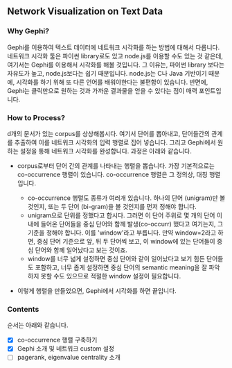 ## Network Visualization on Text Data



### Why Gephi?

Gephi를 이용하여 텍스트 데이터에 네트워크 시각화를 하는 방법에 대해서 다룹니다. 네트워크 시각화 툴은 파이썬 library로도 있고 node.js를 이용할 수도 있는 것 같은데, 여기서는 Gephi를 이용해서 시각화를 해볼 것입니다. 그 이유는, 파이썬 library 보다는 자유도가 높고, node.js보다는 쉽기 때문입니다. node.js는 C나 Java 기반이기 때문에, 시각화를 하기 위해 또 다른 언어를 배워야한다는 불편함이 있습니다. 반면에, Gephi는 클릭만으로 원하는 것과 가까운 결과물을 얻을 수 있다는 점이 매력 포인트입니다.



### How to Process?

d개의 문서가 있는 corpus를 상상해봅시다. 여기서 단어를 뽑아내고, 단어들간의 관계를 추출하여 이를 네트워크 시각화의 입력 행렬로 집어 넣습니다. 그리고 Gephi에서 원하는 설정을 통해 네트워크 시각화를 완성합니다. 과정은 아래와 같습니다.

* corpus로부터 단어 간의 관계를 나타내는 행렬을 뽑습니다. 가장 기본적으로는 co-occurrence 행렬이 있습니다. co-occurrence 행렬은 그 정의상, 대칭 행렬입니다.
  * co-occurrence 행렬도 종류가 여러개 있습니다. 하나의 단어 (unigram)만 볼 것인지, 또는 두 단어 (bi-gram)을 볼 것인지를 먼저 정해야 합니다.
  * unigram으로 단위를 정했다고 합시다. 그러면 이 단어 주위로 몇 개의 단어 이내에 들어온 단어들을 중심 단어와 함께 발생(co-occurr) 했다고 여기는지, 그 기준을 정해야 합니다. 이를 'window'라고 부릅니다. 만약 window=2라고 하면, 중심 단어 기준으로 앞, 뒤 두 단어씩 보고, 이 window에 있는 단어들이 중심 단어와 함께 일어났다고 보는 것이죠.
  * window를 너무 넓게 설정하면 중심 단어와 같이 일어났다고 보기 힘든 단어들도 포함하고, 너무 좁게 설정하면 중심 단어의 semantic meaning을 잘 파악하지 못할 수도 있으므로 적절한 window 설정이 필요합니다.

* 이렇게 행렬을 만들었으면, Gephi에서 시각화를 하면 끝입니다.



### Contents

순서는 아래와 같습니다.

- [X] co-occurrence 행렬 구축하기
- [X] Gephi 소개 및 네트워크 custom 설정
- [ ] pagerank, eigenvalue centrality 소개
